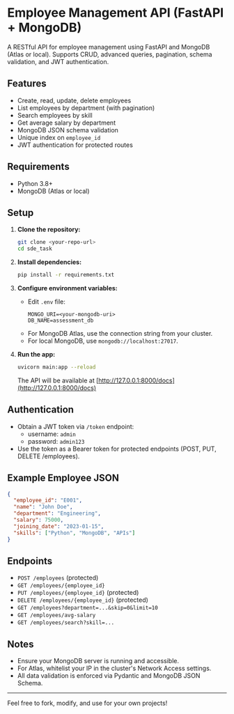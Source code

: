 # Employee Management API (FastAPI + MongoDB)

A RESTful API for employee management using FastAPI and MongoDB (Atlas or local). Supports CRUD, advanced queries, pagination, schema validation, and JWT authentication.

## Features

- Create, read, update, delete employees
- List employees by department (with pagination)
- Search employees by skill
- Get average salary by department
- MongoDB JSON schema validation
- Unique index on `employee_id`
- JWT authentication for protected routes

## Requirements

- Python 3.8+
- MongoDB (Atlas or local)

## Setup

1. **Clone the repository:**
   ```bash
   git clone <your-repo-url>
   cd sde_task
   ```
2. **Install dependencies:**
   ```bash
   pip install -r requirements.txt
   ```
3. **Configure environment variables:**

   - Edit `.env` file:
     ```env
     MONGO_URI=<your-mongodb-uri>
     DB_NAME=assessment_db
     ```
   - For MongoDB Atlas, use the connection string from your cluster.
   - For local MongoDB, use `mongodb://localhost:27017`.

4. **Run the app:**
   ```bash
   uvicorn main:app --reload
   ```
   The API will be available at [http://127.0.0.1:8000/docs](http://127.0.0.1:8000/docs)

## Authentication

- Obtain a JWT token via `/token` endpoint:
  - username: `admin`
  - password: `admin123`
- Use the token as a Bearer token for protected endpoints (POST, PUT, DELETE /employees).

## Example Employee JSON

```json
{
  "employee_id": "E001",
  "name": "John Doe",
  "department": "Engineering",
  "salary": 75000,
  "joining_date": "2023-01-15",
  "skills": ["Python", "MongoDB", "APIs"]
}
```

## Endpoints

- `POST /employees` (protected)
- `GET /employees/{employee_id}`
- `PUT /employees/{employee_id}` (protected)
- `DELETE /employees/{employee_id}` (protected)
- `GET /employees?department=...&skip=0&limit=10`
- `GET /employees/avg-salary`
- `GET /employees/search?skill=...`

## Notes

- Ensure your MongoDB server is running and accessible.
- For Atlas, whitelist your IP in the cluster's Network Access settings.
- All data validation is enforced via Pydantic and MongoDB JSON Schema.

---

Feel free to fork, modify, and use for your own projects!

